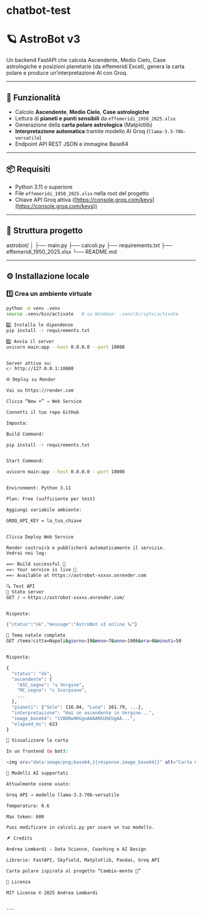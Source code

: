 # chatbot-test
# 🪐 AstroBot v3
Un backend FastAPI che calcola Ascendente, Medio Cielo, Case astrologiche e posizioni planetarie (da effemeridi Excel), genera la carta polare e produce un’interpretazione AI con Groq.

---

## 🚀 Funzionalità
- Calcolo **Ascendente**, **Medio Cielo**, **Case astrologiche**
- Lettura di **pianeti e punti sensibili** da `effemeridi_1950_2025.xlsx`
- Generazione della **carta polare astrologica** (Matplotlib)
- **Interpretazione automatica** tramite modello AI Groq (`llama-3.3-70b-versatile`)
- Endpoint API REST JSON e immagine Base64

---

## 📦 Requisiti
- Python 3.11 o superiore
- File `effemeridi_1950_2025.xlsx` nella root del progetto
- Chiave API Groq attiva ([https://console.groq.com/keys](https://console.groq.com/keys))

---

## 📁 Struttura progetto


astrobot/
│
├── main.py
├── calcoli.py
├── requirements.txt
├── effemeridi_1950_2025.xlsx
└── README.md


---

## ⚙️ Installazione locale

### 1️⃣ Crea un ambiente virtuale
```bash
python -m venv .venv
source .venv/bin/activate   # su Windows: .venv\Scripts\activate

2️⃣ Installa le dipendenze
pip install -r requirements.txt

3️⃣ Avvia il server
uvicorn main:app --host 0.0.0.0 --port 10000


Server attivo su:
👉 http://127.0.0.1:10000

🌐 Deploy su Render

Vai su https://render.com

Clicca “New +” → Web Service

Connetti il tuo repo GitHub

Imposta:

Build Command:

pip install -r requirements.txt


Start Command:

uvicorn main:app --host 0.0.0.0 --port 10000


Environment: Python 3.11

Plan: Free (sufficiente per test)

Aggiungi variabile ambiente:

GROQ_API_KEY = la_tua_chiave


Clicca Deploy Web Service

Render costruirà e pubblicherà automaticamente il servizio.
Vedrai nei log:

==> Build successful 🎉
==> Your service is live 🎉
==> Available at https://astrobot-xxxxx.onrender.com

🔍 Test API
🔸 Stato server
GET / → https://astrobot-xxxxx.onrender.com/


Risposta:

{"status":"ok","message":"AstroBot v3 online 🪐"}

🔸 Tema natale completo
GET /tema?citta=Napoli&giorno=19&mese=7&anno=1986&ora=8&minuti=50


Risposta:

{
  "status": "ok",
  "ascendente": {
    "ASC_segno": "♍ Vergine",
    "MC_segno": "♏ Scorpione",
    ...
  },
  "pianeti": {"Sole": 116.04, "Luna": 261.79, ...},
  "interpretazione": "Hai un ascendente in Vergine...",
  "image_base64": "iVBORw0KGgoAAAANSUhEUgAA...",
  "elapsed_ms": 623
}

🔸 Visualizzare la carta

In un frontend (o bot):

<img src="data:image/png;base64,{{response.image_base64}}" alt="Carta natale"/>

🧠 Modelli AI supportati

Attualmente viene usato:

Groq API → modello llama-3.3-70b-versatile

Temperatura: 0.6

Max token: 600

Puoi modificare in calcoli.py per usare un tuo modello.

🪶 Credits

Andrea Lombardi — Data Science, Coaching e AI Design

Librerie: FastAPI, Skyfield, Matplotlib, Pandas, Groq API

Carta polare ispirata al progetto “Cambio-mente 🌱”

🧭 Licenza

MIT License © 2025 Andrea Lombardi


---
